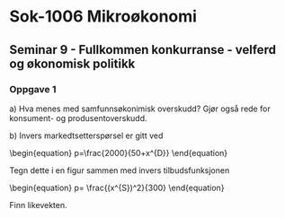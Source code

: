 # Sok-1006 Mikroøkonomi
## Seminar 9 - Fullkommen konkurranse - velferd og økonomisk politikk

### Oppgave 1

a) Hva menes med samfunnsøkonimisk overskudd? Gjør også rede for konsument- og produsentoverskudd.       

b) Invers markedtsetterspørsel er gitt ved


\begin{equation}
   p=\frac{2000}{50+x^{D}}
\end{equation}

Tegn dette i en figur sammen med invers tilbudsfunksjonen 

\begin{equation}
   p= \frac{(x^{S})^2}{300}
\end{equation}

Finn likevekten.








